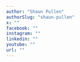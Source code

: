```yaml
---
author: "Shaun Pullen"
authorSlug: "shaun-pullen"
x: ""
facebook: ""
instagram: ""
linkedin: ""
youtube: ""
url: ""
---
```

